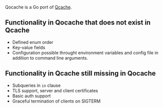 Qocache is a Go port of [Qcache](https://github.com/tobgu/qcache).

## Functionality in Qocache that does not exist in Qcache
* Defined enum order
* Key-value fields
* Configuration possible throught environment variables and config
  file in addition to command line arguments.

## Functionality in Qcache still missing in Qocache
* Subqueries in `in` clause
* TLS support, server and client certificates
* Basic auth support
* Graceful termination of clients on SIGTERM